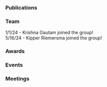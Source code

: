 ### Publications

### Team

1/1/24 - Krishna Gautam joined the group!  
5/16/24 - Kipper Riemersma joined the group!

### Awards

### Events

### Meetings
